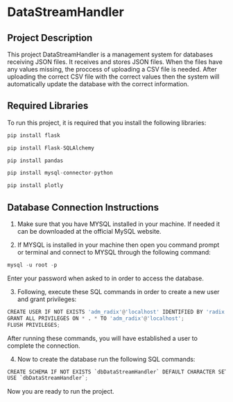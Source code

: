 # DataStreamHandler
 
## Project Description 
This project DataStreamHandler is a management system for databases receiving JSON files.
It receives and stores JSON files. When the files have any values missing, the proccess of 
uploading a CSV file is needed. After uploading the correct CSV file with the correct values
then the system will automatically update the database with the correct information.

## Required Libraries
To run this project, it is required that you install the following libraries:

```python
pip install flask
```
```python
pip install Flask-SQLAlchemy
```
```python
pip install pandas
```
```python
pip install mysql-connector-python
```
```python
pip install plotly
```
## Database Connection Instructions

1. Make sure that you have MYSQL installed in your machine. If needed it can be downloaded at 
the official MySQL website.

2. If MYSQL is installed in your machine then open you command prompt or terminal and connect to MYSQL through the following command:

```python
mysql -u root -p
```
Enter your password when asked to in order to access the database.

3. Following, execute these SQL commands in order to create a new user and grant privileges:

```python
CREATE USER IF NOT EXISTS 'adm_radix'@'localhost' IDENTIFIED BY 'radix';
GRANT ALL PRIVILEGES ON * . * TO 'adm_radix'@'localhost';
FLUSH PRIVILEGES;
```
After running these commands, you will have established a user to
complete the connection.

4. Now to create the database run the following SQL commands:

```python
CREATE SCHEMA IF NOT EXISTS `dbDataStreamHandler` DEFAULT CHARACTER SET utf8;
USE `dbDataStreamHandler`;
```
Now you are ready to run the project.
